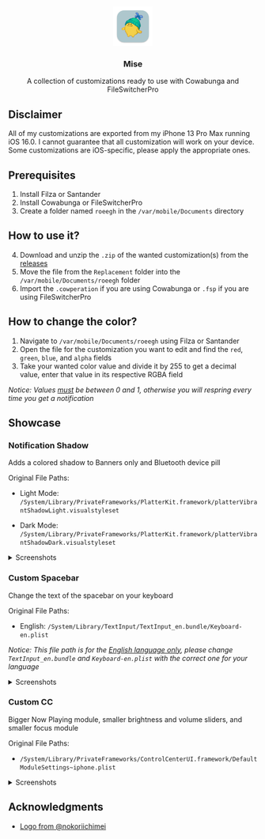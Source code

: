 <div align="center">
  <a href="https://github.com/roeegh/Mise">
    <img src="assets/logo.png" alt="Logo" width="80" height="80">
  </a>
  
  <h3 align="center">Mise</h3>
  
  <p align="center">
    A collection of customizations ready to use with Cowabunga and FileSwitcherPro
  </p>
</div>

## Disclaimer

All of my customizations are exported from my iPhone 13 Pro Max running iOS 16.0. I cannot guarantee that all customization will work on your device. Some customizations are iOS-specific, please apply the appropriate ones.

## Prerequisites

1. Install Filza or Santander
2. Install Cowabunga or FileSwitcherPro
3. Create a folder named `roeegh` in the `/var/mobile/Documents` directory

## How to use it?

4. Download and unzip the `.zip` of the wanted customization(s) from the [releases](https://github.com/roeegh/Mise/releases/latest)
5. Move the file from the `Replacement` folder into the `/var/mobile/Documents/roeegh` folder
6. Import the `.cowperation` if you are using Cowabunga or `.fsp` if you are using FileSwitcherPro

## How to change the color?

1. Navigate to `/var/mobile/Documents/roeegh` using Filza or Santander
2. Open the file for the customization you want to edit and find the `red`, `green`, `blue`, and `alpha` fields
3. Take your wanted color value and divide it by 255 to get a decimal value, enter that value in its respective RGBA field

_Notice: Values <ins>*must*</ins> be between 0 and 1, otherwise you will respring every time you get a notification_

## Showcase

### Notification Shadow

Adds a colored shadow to Banners only and Bluetooth device pill

Original File Paths:

-   Light Mode: `/System/Library/PrivateFrameworks/PlatterKit.framework/platterVibrantShadowLight.visualstyleset`

-   Dark Mode: `/System/Library/PrivateFrameworks/PlatterKit.framework/platterVibrantShadowDark.visualstyleset`

<details><summary>Screenshots</summary>

|                                Light Mode                                 |                                Dark Mode                                 |
| :-----------------------------------------------------------------------: | :----------------------------------------------------------------------: |
| ![](</Notification Shadow/Images/Notification Shadow Banner (Light).png>) | ![](</Notification Shadow/Images/Notification Shadow Banner (Dark).png>) |
|  ![](</Notification Shadow/Images/Notification Shadow Pill (Light).png>)  |  ![](</Notification Shadow/Images/Notification Shadow Pill (Dark).png>)  |

</details>

### Custom Spacebar

Change the text of the spacebar on your keyboard

Original File Paths:

-   English: `/System/Library/TextInput/TextInput_en.bundle/Keyboard-en.plist`

_Notice: This file path is for the <ins>English language only</ins>, please change `TextInput_en.bundle` and `Keyboard-en.plist` with the correct one for your language_

<details><summary>Screenshots</summary>

|                                Light Mode                                |                                Dark Mode                                |
| :----------------------------------------------------------------------: | :---------------------------------------------------------------------: |
| ![](</Custom%20Spacebar/Images/Custom%20Spacebar%20Text%20(Light).png>)  | ![](</Custom%20Spacebar/Images/Custom%20Spacebar%20Text%20(Dark).png>)  |
| ![](</Custom%20Spacebar/Images/Custom%20Spacebar%20Emoji%20(Light).png>) | ![](</Custom%20Spacebar/Images/Custom%20Spacebar%20Emoji%20(Dark).png>) |

</details>

### Custom CC

Bigger Now Playing module, smaller brightness and volume sliders, and smaller focus module

Original File Paths:

-   `/System/Library/PrivateFrameworks/ControlCenterUI.framework/DefaultModuleSettings~iphone.plist`

<details><summary>Screenshots</summary>

|                   Light Mode                   |                   Dark Mode                   |
| :--------------------------------------------: | :-------------------------------------------: |
| ![](</Better CC/Images/Custom CC (Light).png>) | ![](</Better CC/Images/Custom CC (Dark).png>) |

</details>

## Acknowledgments

-   [Logo from @nokoriichimei](https://twitter.com/nokoriichimei/status/1568203679995695106?s=20)
